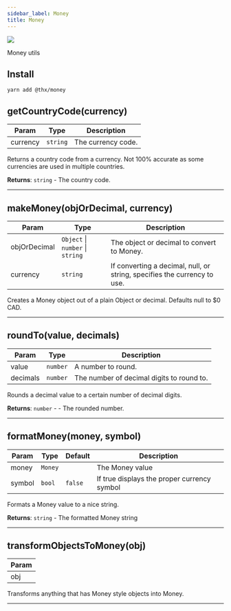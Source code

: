 ```yaml
---
sidebar_label: Money
title: Money
---
```


[![](assets/coverage/money/coverage.svg)](assets/coverage/money/index.html)

Money utils

## Install
```
yarn add @thx/money
```
<a name="getCountryCode"></a>

## getCountryCode(currency)

| Param | Type | Description |
| --- | --- | --- |
| currency | <code>string</code> | The currency code. |

Returns a country code from a currency. Not 100% accurate as some currencies are used in multiple countries.

**Returns**: <code>string</code> - The country code.  

* * *

<a name="makeMoney"></a>

## makeMoney(objOrDecimal, currency)

| Param | Type | Description |
| --- | --- | --- |
| objOrDecimal | <code>Object</code> \| <code>number</code> \| <code>string</code> | The object or decimal to convert to Money. |
| currency | <code>string</code> | If converting a decimal, null, or string, specifies the currency to use. |

Creates a Money object out of a plain Object or decimal. Defaults null to $0 CAD.


* * *

<a name="roundTo"></a>

## roundTo(value, decimals)

| Param | Type | Description |
| --- | --- | --- |
| value | <code>number</code> | A number to round. |
| decimals | <code>number</code> | The number of decimal digits to round to. |

Rounds a decimal value to a certain number of decimal digits.

**Returns**: <code>number</code> - - The rounded number.  

* * *

<a name="formatMoney"></a>

## formatMoney(money, symbol)

| Param | Type | Default | Description |
| --- | --- | --- | --- |
| money | <code>Money</code> |  | The Money value |
| symbol | <code>bool</code> | <code>false</code> | If true displays the proper currency symbol |

Formats a Money value to a nice string.

**Returns**: <code>string</code> - The formatted Money string  

* * *

<a name="transformObjectsToMoney"></a>

## transformObjectsToMoney(obj)

| Param |
| --- |
| obj | 

Transforms anything that has Money style objects into Money.


* * *

